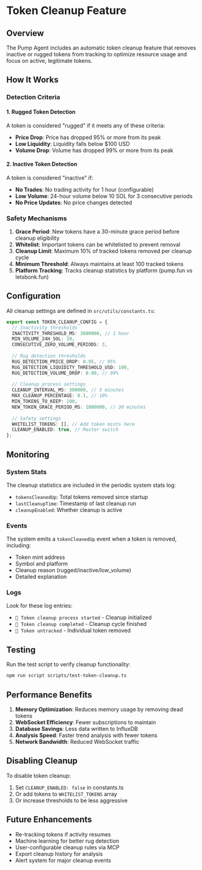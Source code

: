 # Token Cleanup Feature

## Overview
The Pump Agent includes an automatic token cleanup feature that removes inactive or rugged tokens from tracking to optimize resource usage and focus on active, legitimate tokens.

## How It Works

### Detection Criteria

#### 1. Rugged Token Detection
A token is considered "rugged" if it meets any of these criteria:
- **Price Drop**: Price has dropped 95% or more from its peak
- **Low Liquidity**: Liquidity falls below $100 USD
- **Volume Drop**: Volume has dropped 99% or more from its peak

#### 2. Inactive Token Detection
A token is considered "inactive" if:
- **No Trades**: No trading activity for 1 hour (configurable)
- **Low Volume**: 24-hour volume below 10 SOL for 3 consecutive periods
- **No Price Updates**: No price changes detected

### Safety Mechanisms

1. **Grace Period**: New tokens have a 30-minute grace period before cleanup eligibility
2. **Whitelist**: Important tokens can be whitelisted to prevent removal
3. **Cleanup Limit**: Maximum 10% of tracked tokens removed per cleanup cycle
4. **Minimum Threshold**: Always maintains at least 100 tracked tokens
5. **Platform Tracking**: Tracks cleanup statistics by platform (pump.fun vs letsbonk.fun)

## Configuration

All cleanup settings are defined in `src/utils/constants.ts`:

```typescript
export const TOKEN_CLEANUP_CONFIG = {
  // Inactivity thresholds
  INACTIVITY_THRESHOLD_MS: 3600000, // 1 hour
  MIN_VOLUME_24H_SOL: 10,
  CONSECUTIVE_ZERO_VOLUME_PERIODS: 3,
  
  // Rug detection thresholds
  RUG_DETECTION_PRICE_DROP: 0.95, // 95%
  RUG_DETECTION_LIQUIDITY_THRESHOLD_USD: 100,
  RUG_DETECTION_VOLUME_DROP: 0.99, // 99%
  
  // Cleanup process settings
  CLEANUP_INTERVAL_MS: 300000, // 5 minutes
  MAX_CLEANUP_PERCENTAGE: 0.1, // 10%
  MIN_TOKENS_TO_KEEP: 100,
  NEW_TOKEN_GRACE_PERIOD_MS: 1800000, // 30 minutes
  
  // Safety settings
  WHITELIST_TOKENS: [], // Add token mints here
  CLEANUP_ENABLED: true, // Master switch
};
```

## Monitoring

### System Stats
The cleanup statistics are included in the periodic system stats log:
- `tokensCleanedUp`: Total tokens removed since startup
- `lastCleanupTime`: Timestamp of last cleanup run
- `cleanupEnabled`: Whether cleanup is active

### Events
The system emits a `tokenCleanedUp` event when a token is removed, including:
- Token mint address
- Symbol and platform
- Cleanup reason (rugged/inactive/low_volume)
- Detailed explanation

### Logs
Look for these log entries:
- `🧹 Token cleanup process started` - Cleanup initialized
- `🧹 Token cleanup completed` - Cleanup cycle finished
- `🚮 Token untracked` - Individual token removed

## Testing

Run the test script to verify cleanup functionality:
```bash
npm run script scripts/test-token-cleanup.ts
```

## Performance Benefits

1. **Memory Optimization**: Reduces memory usage by removing dead tokens
2. **WebSocket Efficiency**: Fewer subscriptions to maintain
3. **Database Savings**: Less data written to InfluxDB
4. **Analysis Speed**: Faster trend analysis with fewer tokens
5. **Network Bandwidth**: Reduced WebSocket traffic

## Disabling Cleanup

To disable token cleanup:
1. Set `CLEANUP_ENABLED: false` in constants.ts
2. Or add tokens to `WHITELIST_TOKENS` array
3. Or increase thresholds to be less aggressive

## Future Enhancements

- Re-tracking tokens if activity resumes
- Machine learning for better rug detection
- User-configurable cleanup rules via MCP
- Export cleanup history for analysis
- Alert system for major cleanup events